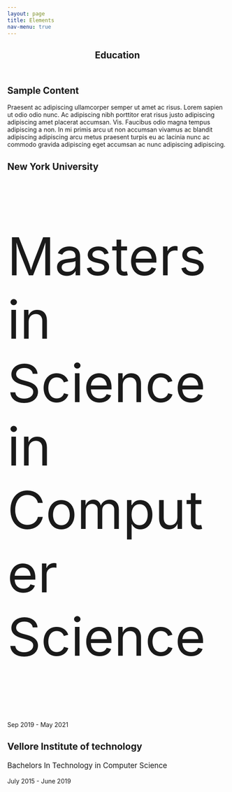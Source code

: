 ```yaml
---
layout: page
title: Elements
nav-menu: true
---
```


<!-- Main -->
<div id="main" class="alt">

<!-- One -->
<section id="one">
	<div class="inner">
		<header class="major">
			<h1>Education</h1>
		</header>

<!-- Content -->
<h2 id="content">Sample Content</h2>
<p>Praesent ac adipiscing ullamcorper semper ut amet ac risus. Lorem sapien ut odio odio nunc. Ac adipiscing nibh porttitor erat risus justo adipiscing adipiscing amet placerat accumsan. Vis. Faucibus odio magna tempus adipiscing a non. In mi primis arcu ut non accumsan vivamus ac blandit adipiscing adipiscing arcu metus praesent turpis eu ac lacinia nunc ac commodo gravida adipiscing eget accumsan ac nunc adipiscing adipiscing.</p>
<div class="row">
	<div class="6u 12u$(small)">
		<h3 style="font-size:150%;">New York University</h3>
		<p style="font-size:120;">Masters in Science in Computer Science</p>
		<p style="font-size:100%;">Sep 2019 - May 2021</p>
	</div>
	<div class="6u$ 12u$(small)">
		<h3  style="font-size:150%;">Vellore Institute of technology</h3>
		<p  style="font-size:120%;">Bachelors In Technology in Computer Science</p>
		<p  style="font-size:100%;">July 2015 - June 2019</p>
	</div>
</div>
</div>
</section>
</div>



